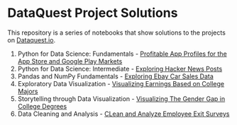 # DataQuest Project Solutions
This repository is a series of notebooks that show solutions to the projects on [Dataquest.io](https://www.dataquest.io).

1. Python for Data Science: Fundamentals - [Profitable App Profiles for the App Store and Google Play Markets](https://github.com/doyinsolamiolaoye/DataQuest_Projects/blob/master/Profitable%20App%20Profiles%20for%20the%20App%20Store%20and%20Google%20Play%20Markets.ipynb)
2. Python for Data Science: Intermediate - [Exploring Hacker News Posts](https://github.com/doyinsolamiolaoye/DataQuest_Projects/blob/master/Exploring%20Hacker%20News%20Posts.ipynb)
3. Pandas and NumPy Fundamentals - [Exploring Ebay Car Sales Data](https://github.com/doyinsolamiolaoye/DataQuest_Projects/blob/master/Exploring%20Ebay%20Car%20Sales%20Data.ipynb)
4. Exploratory Data Visualization - [Visualizing Earnings Based on College Majors](https://github.com/doyinsolamiolaoye/DataQuest_Projects/commit/95aae2b7ea8087cc4ce5cf8c1c93e3263380cea9)
5. Storytelling through Data Visualization - [Visualizing The Gender Gap in College Degrees](https://github.com/doyinsolamiolaoye/DataQuest_Projects/blob/master/Visualizing%20The%20Gender%20Gap%20in%20College%20Degrees.ipynb)
6. Data Cleaning and Analysis - [CLean and Analyze Employee Exit Surveys](https://github.com/doyinsolamiolaoye/DataQuest_Projects/blob/master/Clean%20and%20Analyze%20Employee%20Exit%20Surveys.ipynb)
